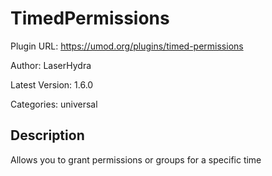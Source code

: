 # TimedPermissions

Plugin URL: https://umod.org/plugins/timed-permissions

Author: LaserHydra

Latest Version: 1.6.0

Categories: universal

## Description

Allows you to grant permissions or groups for a specific time

